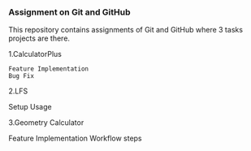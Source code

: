 

### Assignment on Git and GitHub

This repository contains assignments of Git and GitHub where 3 tasks projects are there. 


1.CalculatorPlus

    Feature Implementation
    Bug Fix

2.LFS

   Setup 
   Usage

3.Geometry Calculator

  Feature Implementation
  Workflow steps
